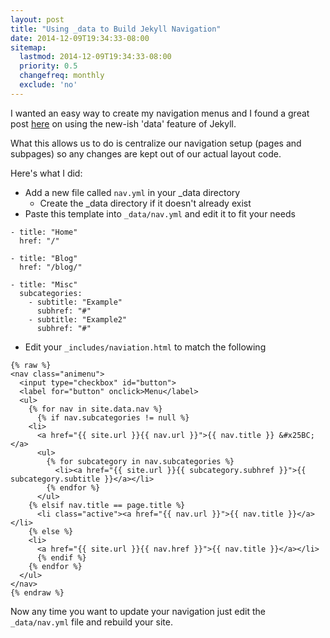 ```yaml
---
layout: post
title: "Using _data to Build Jekyll Navigation"
date: 2014-12-09T19:34:33-08:00
sitemap:
  lastmod: 2014-12-09T19:34:33-08:00
  priority: 0.5
  changefreq: monthly
  exclude: 'no'
---
```


I wanted an easy way to create my navigation menus and I found a great post [here](http://www.tournemille.com/blog/How-to-create-data-driven-navigation-in-Jekyll/) on using the new-ish 'data' feature of Jekyll.

What this allows us to do is centralize our navigation setup (pages and subpages) so any changes are kept out of our actual layout code.

Here's what I did:

* Add a new file called `nav.yml` in your _data directory
  * Create the _data directory if it doesn't already exist
* Paste this template into `_data/nav.yml` and edit it to fit your needs

```
- title: "Home"
  href: "/"

- title: "Blog"
  href: "/blog/"

- title: "Misc"
  subcategories:
    - subtitle: "Example"
      subhref: "#"
    - subtitle: "Example2"
      subhref: "#"
```

* Edit your `_includes/naviation.html` to match the following

```
{% raw %}
<nav class="animenu">	
  <input type="checkbox" id="button">
  <label for="button" onclick>Menu</label> 
  <ul>
    {% for nav in site.data.nav %}
      {% if nav.subcategories != null %}
	<li>
	  <a href="{{ site.url }}{{ nav.url }}">{{ nav.title }} &#x25BC;</a>
	  <ul>
	    {% for subcategory in nav.subcategories %}
	      <li><a href="{{ site.url }}{{ subcategory.subhref }}">{{ subcategory.subtitle }}</a></li>
	    {% endfor %}
	  </ul>
	{% elsif nav.title == page.title %}
	  <li class="active"><a href="{{ nav.url }}">{{ nav.title }}</a></li>
	{% else %} 
	<li>
	  <a href="{{ site.url }}{{ nav.href }}">{{ nav.title }}</a></li>
      {% endif %}
    {% endfor %}
  </ul>
</nav> 
{% endraw %}
```

Now any time you want to update your navigation just edit the `_data/nav.yml` file and rebuild your site.
